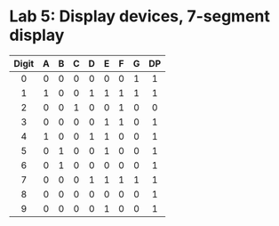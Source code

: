 # Lab 5: Display devices, 7-segment display

| **Digit** | **A** | **B** | **C** | **D** | **E** | **F** | **G** | **DP** |
   | :-: | :-: | :-: | :-: | :-: | :-: | :-: | :-: | :-: |
   | 0 | 0 | 0 | 0 | 0 | 0 | 0 | 1 | 1 |
   | 1 | 1  | 0  | 0 | 1 |  1 |  1 | 1  | 1  |
   | 2 | 0  | 0  | 1  | 0  |  0 | 1  | 0  | 0  |
   | 3 | 0 | 0 | 0 | 0 | 1 | 1 | 0 | 1 |
   | 4 | 1  | 0  |  0 |  1 | 1  | 0  | 0  | 1  |
   | 5 | 0  |  1 | 0  |  0 | 1  | 0  |  0 | 1  |
   | 6 |  0 | 1  |  0 |  0 | 0  |  0 |  0 |  1 |
   | 7 |  0 | 0  | 0  |  1 |  1 | 1 |  1 | 1  |
   | 8 |  0 | 0  | 0  |  0 | 0  | 0  | 0  |  1 |
   | 9 |  0 | 0  | 0  | 0  |  1 |  0 | 0  | 1  |
